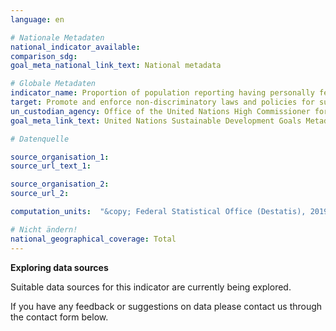```yaml
---
language: en

# Nationale Metadaten
national_indicator_available:
comparison_sdg:
goal_meta_national_link_text: National metadata

# Globale Metadaten
indicator_name: Proportion of population reporting having personally felt discriminated against or harassed in the previous 12 months on the basis of a ground of discrimination prohibited under international human rights law
target: Promote and enforce non-discriminatory laws and policies for sustainable development
un_custodian_agency: Office of the United Nations High Commissioner for Human Rights (OHCHR)
goal_meta_link_text: United Nations Sustainable Development Goals Metadata

# Datenquelle

source_organisation_1:
source_url_text_1:

source_organisation_2:
source_url_2:

computation_units:  "&copy; Federal Statistical Office (Destatis), 2019"

# Nicht ändern!
national_geographical_coverage: Total
---
```

**Exploring data sources**

Suitable data sources for this indicator are currently being explored.

If you have any feedback or suggestions on data please contact us through the contact form below.
